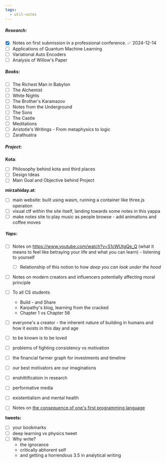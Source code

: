 ```yaml
---
tags:
  - util-notes
---
```


##### Research:
- [x] Notes on first submission in a professional conference. ✅ 2024-12-14
- [ ] Applications of Quantum Machine Learning
- [ ] Variational Auto Encoders
- [ ] Analysis of Willow's Paper
##### Books:
- [ ] The Richest Man in Babylon
- [ ] The Alchemist
- [ ] White Nights
- [ ] The Brother's Karamazov
- [ ] Notes from the Underground
- [ ] The Sons
- [ ] The Castle
- [ ] Meditations
- [ ] Aristotle's Writings - From metaphysics to logic
- [ ] Zarathustra 
##### Project:
**Kota**:
- [ ] Philosophy behind kota and third places
- [ ] Design Ideas
- [ ] Main Goal and Objective behind Project

**mirzahiday.at**:
- [ ] main website: built using wasm, running a container like three.js operation
- [ ] visual ctf within the site itself, landing towards some notes in this yappa
- [ ] make notes site to play music as people browse - add animations and coffee moves
##### Yaps:
- [ ] Notes on https://www.youtube.com/watch?v=S1cWUtgQe_Q (what it means to feel like betraying your life and what you can learn) - listening to yourself
	- [ ] Relationship of this notion to *how deep you can look under the hood*
- [ ] Notes on modern creators and influencers potentially affecting moral principle
- [ ] To all CS students
	- Build - and Share
	- Karpathy's blog, learning from the cracked 
	- Chapter 1 vs Chapter 56
- [ ] everyone's a creator - the inherent nature of building in humans and how it exists in this day and age
- [ ] to be known is to be loved
- [ ] problems of fighting consistency vs motivation
- [ ] the financial farmer graph for investments and timeline
- [ ] our best motivators are our imaginations
- [ ] enshittificatoin in research
- [ ] performative media
- [ ] existentialism and mental health
- [ ] Notes on [the consequence of one's first programming language](https://dl.acm.org/doi/pdf/10.1145/800088.802823)


**tweets:**
- [ ] your bookmarks
- [ ] deep learning vs physics tweet
- [ ] Why write?
	- the ignorance
	- critically abhorent self
	- and getting a horrendous 3.5 in analytical writing